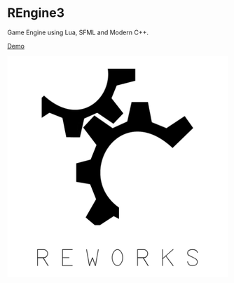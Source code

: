 # REngine3
Game Engine using Lua, SFML and Modern C++.


[Demo](https://github.com/reworks/warpdrive "A demo game made with the engine.")


![REngine3](logo.png?raw=true "REngine3")